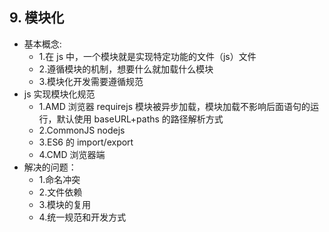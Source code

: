 ## 9. 模块化

* 基本概念:
  * 1.在 js 中，一个模块就是实现特定功能的文件（js）文件
  * 2.遵循模块的机制，想要什么就加载什么模块
  * 3.模块化开发需要遵循规范
* js 实现模块化规范
  * 1.AMD 浏览器 requirejs 模块被异步加载，模块加载不影响后面语句的运行，默认使用 baseURL+paths 的路径解析方式
  * 2.CommonJS nodejs
  * 3.ES6 的 import/export
  * 4.CMD 浏览器端
* 解决的问题：
  * 1.命名冲突
  * 2.文件依赖
  * 3.模块的复用
  * 4.统一规范和开发方式
